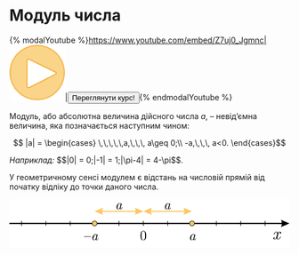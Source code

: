 # Модуль числа
{% modalYoutube %}https://www.youtube.com/embed/Z7uj0_Jgmnc|<img class="shake" src="../images/Oval 1.png" width="100"/>|<a href="https://study.ed-era.com/courses/EdEra/M101/m101/about"><button class="but">Переглянути курс!</button></a>{% endmodalYoutube %} 

Модуль, або абсолютна величина дійсного числа $a$, – <p1>невід’ємна величина</p1>, яка позначається наступним чином:

<div class="space"><p align="center">$$ |a| =
\begin{cases}
\,\,\,\,\,a,\,\,\, a\geq 0;\\
-a,\,\,\, a<0.
\end{cases}$$</p></div>

<div class="space"><i>Наприклад:</i> $$|0| = 0;|-1| = 1;|\pi-4| = 4-\pi$$.</div>

У геометричному сенсі модулем є відстань на числовій прямій від початку відліку до точки даного числа.


<p align="center"><img class="image" src="../pics/pic4.svg"/></p>


